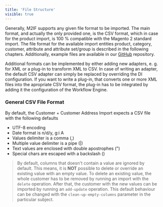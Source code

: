 ```yaml
---
title: 'File Structure'
visible: true
---
```


Generally, M2IF supports any given file format to be imported. The main format, and actually the only provided one, is the CSV format, which in case for the product import, is 100 % compatible with the Magento 2 standard import. The file format for the available import entities product, category, customer, attribute and attribute set/group is described in the following chapters. Additionally, example files are available in our [GitHub](https://github.com/techdivision/import-cli-simple/tree/3.1.x/projects/sample-data) repository.

Additional formats can be implemented by either adding new adapters, e. g. for XML or a plug-in to transform XML to CSV. In case of writing an adapter, the default CSV adapter can simply be replaced by overriding the DI configuration. If you want to write a plug-in, that converts one or more XML files into the apropriate CSV format, the plug-in has to be integrated by adding it the configuration of the Workflow Engine.

### General CSV File Format

By default, the Customer + Customer Address Import expects a CSV file with the following defaults

* UTF-8 encoding
* Date format is n/d/y, g:i A
* Values delimiter is a comma (,)
* Multiple value delimiter is a pipe (|)
* Text values are enclosed with double apostrophes (")
* Special chars are escaped with a backslash (\)

> By default, columns that doesn't contain a value are ignored by default. This means, it is **NOT** possible to delete or override an existing value with an empty value. To delete an existing value, the whole customer has to be removed by running an import with the `delete` operation. After that, the customer with the new values can be imported by running an `add-update` operation. This default behaviour can be changed with the `clean-up-empty-columns` parameter in the particular subject.